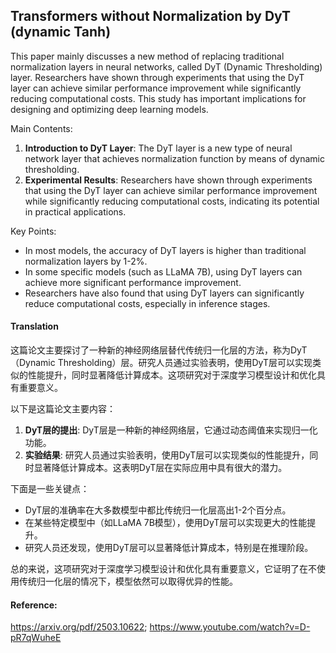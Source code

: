 ## Transformers without Normalization by DyT (dynamic Tanh)

This paper mainly discusses a new method of replacing traditional normalization layers in neural networks, called DyT (Dynamic Thresholding) layer. Researchers have shown through experiments that using the DyT layer can achieve similar performance improvement while significantly reducing computational costs. This study has important implications for designing and optimizing deep learning models.

Main Contents:

1.  **Introduction to DyT Layer**: The DyT layer is a new type of neural network layer that achieves normalization function by means of dynamic thresholding.
2.  **Experimental Results**: Researchers have shown through experiments that using the DyT layer can achieve similar performance improvement while significantly reducing computational costs, indicating its potential in practical applications.

Key Points:

*   In most models, the accuracy of DyT layers is higher than traditional normalization layers by 1-2%.
*   In some specific models (such as LLaMA 7B), using DyT layers can achieve more significant performance improvement.
*   Researchers have also found that using DyT layers can significantly reduce computational costs, especially in inference stages.

#### Translation 

这篇论文主要探讨了一种新的神经网络层替代传统归一化层的方法，称为DyT（Dynamic Thresholding）层。研究人员通过实验表明，使用DyT层可以实现类似的性能提升，同时显著降低计算成本。这项研究对于深度学习模型设计和优化具有重要意义。

以下是这篇论文主要内容：

1. **DyT层的提出**: DyT层是一种新的神经网络层，它通过动态阈值来实现归一化功能。
2. **实验结果**: 研究人员通过实验表明，使用DyT层可以实现类似的性能提升，同时显著降低计算成本。这表明DyT层在实际应用中具有很大的潜力。

下面是一些关键点：

*   DyT层的准确率在大多数模型中都比传统归一化层高出1-2个百分点。
*   在某些特定模型中（如LLaMA 7B模型），使用DyT层可以实现更大的性能提升。
*   研究人员还发现，使用DyT层可以显著降低计算成本，特别是在推理阶段。

总的来说，这项研究对于深度学习模型设计和优化具有重要意义，它证明了在不使用传统归一化层的情况下，模型依然可以取得优异的性能。

#### Reference: 

https://arxiv.org/pdf/2503.10622; https://www.youtube.com/watch?v=D-pR7qWuheE